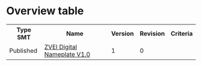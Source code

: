# Overview table

<table style="width:100%"><tr>
<th>Type SMT</th>
<th>Name</th>
<th>Version</th>
<th>Revision</th>
<th>Criteria</th>
</tr>
<tr>
<td>Published</td>
<td><a href="https://github.com/admin-shell-io/submodel-templates/tree/main/published/ZVEI_Digital_Nameplate/1/0">ZVEI Digital Nameplate V1.0</a></td>
<td>1</td>
<td>0</td>
<td></td>
</tr>
</table>
